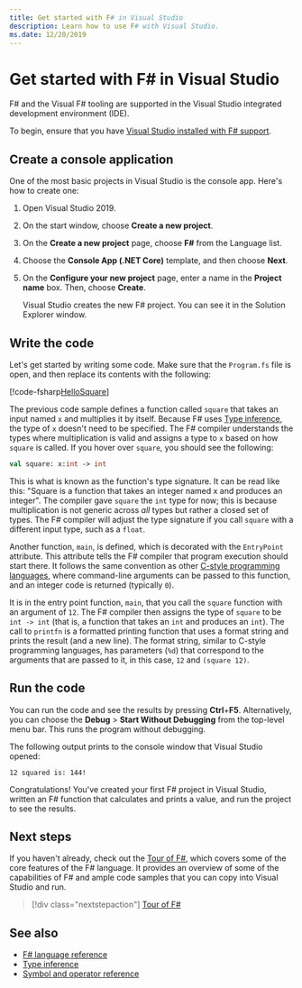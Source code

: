 ```yaml
---
title: Get started with F# in Visual Studio
description: Learn how to use F# with Visual Studio.
ms.date: 12/20/2019
---
```

# Get started with F# in Visual Studio

F# and the Visual F# tooling are supported in the Visual Studio integrated development environment (IDE).

To begin, ensure that you have [Visual Studio installed with F# support](install-fsharp.md#install-f-with-visual-studio).

## Create a console application

One of the most basic projects in Visual Studio is the console app. Here's how to create one:

1. Open Visual Studio 2019.

2. On the start window, choose **Create a new project**.

3. On the **Create a new project** page, choose **F#** from the Language list.

4. Choose the **Console App (.NET Core)** template, and then choose **Next**.

5. On the **Configure your new project** page, enter a name in the **Project name** box. Then, choose **Create**.

   Visual Studio creates the new F# project. You can see it in the Solution Explorer window.

## Write the code

Let's get started by writing some code. Make sure that the `Program.fs` file is open, and then replace its contents with the following:

[!code-fsharp[HelloSquare](~/samples/snippets/fsharp/getting-started/hello-square.fs)]

The previous code sample defines a function called `square` that takes an input named `x` and multiplies it by itself. Because F# uses [Type inference](../language-reference/type-inference.md), the type of `x` doesn't need to be specified. The F# compiler understands the types where multiplication is valid and assigns a type to `x` based on how `square` is called. If you hover over `square`, you should see the following:

```fsharp
val square: x:int -> int
```

This is what is known as the function's type signature. It can be read like this: "Square is a function that takes an integer named x and produces an integer". The compiler gave `square` the `int` type for now; this is because multiplication is not generic across *all* types but rather a closed set of types. The F# compiler will adjust the type signature if you call `square` with a different input type, such as a `float`.

Another function, `main`, is defined, which is decorated with the `EntryPoint` attribute. This attribute tells the F# compiler that program execution should start there. It follows the same convention as other [C-style programming languages](https://en.wikipedia.org/wiki/Entry_point#C_and_C.2B.2B), where command-line arguments can be passed to this function, and an integer code is returned (typically `0`).

It is in the entry point function, `main`, that you call the `square` function with an argument of `12`. The F# compiler then assigns the type of `square` to be `int -> int` (that is, a function that takes an `int` and produces an `int`). The call to `printfn` is a formatted printing function that uses a format string and prints the result (and a new line). The format string, similar to C-style programming languages, has parameters (`%d`) that correspond to the arguments that are passed to it, in this case, `12` and `(square 12)`.

## Run the code

You can run the code and see the results by pressing **Ctrl**+**F5**. Alternatively, you can choose the **Debug** > **Start Without Debugging** from the top-level menu bar. This runs the program without debugging.

The following output prints to the console window that Visual Studio opened:

```output
12 squared is: 144!
```

Congratulations! You've created your first F# project in Visual Studio, written an F# function that calculates and prints a value, and run the project to see the results.

## Next steps

If you haven't already, check out the [Tour of F#](../tour.md), which covers some of the core features of the F# language. It provides an overview of some of the capabilities of F# and ample code samples that you can copy into Visual Studio and run.

> [!div class="nextstepaction"]
> [Tour of F#](../tour.md)

## See also

- [F# language reference](../language-reference/index.md)
- [Type inference](../language-reference/type-inference.md)
- [Symbol and operator reference](../language-reference/symbol-and-operator-reference/index.md)
